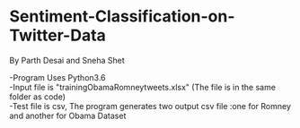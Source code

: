 # Sentiment-Classification-on-Twitter-Data
By Parth Desai and Sneha Shet

-Program Uses Python3.6  
-Input file is "trainingObamaRomneytweets.xlsx" (The file is in the same folder as code)  
-Test file is csv, The program generates two output csv file :one for Romney and another for Obama Dataset
